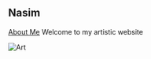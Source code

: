 ## Nasim
[About Me](about)
Welcome to my artistic website

![Art](http://i.ytimg.com/vi/xFp1Jy5jd4U/hqdefault.jpg)
